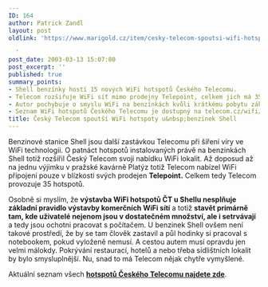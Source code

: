 ```yaml
---
ID: 164
author: Patrick Zandl
layout: post
oldlink: 'https://www.marigold.cz/item/cesky-telecom-spoutsi-wifi-hotspoty-u-benzinek-shell

  '
post_date: 2003-03-13 15:07:00
post_excerpt: ''
published: true
summary_points:
- Shell benzínky hostí 15 nových WiFi hotspotů Českého Telecomu.
- Telecom rozšiřuje WiFi síť mimo prodejny Telepoint, celkem jich má 35.
- Autor pochybuje o smyslu WiFi na benzínkách kvůli krátkému pobytu zákazníků.
- Seznam WiFi hotspotů Českého Telecomu je dostupný na telecom.cz/wifi/lokality.php.
title: Český Telecom spoutší WiFi hotspoty u&nbsp;benzinek Shell
---
```


<p>
Benzinové stanice Shell&#160;jsou další zastávkou Telecomu při šíření víry ve WiFi technologii. O patnáct hotspotů instalovaných právě na benzinkách Shell totiž rozšířil Český Telecom svoji nabídku WiFi lokalit. Až doposud až na jednu výjimku v pražské kavárně Platýz totiž Telecom nabízel WiFi připojení pouze v blízkosti svých prodejen <STRONG>Telepoint.</STRONG> Celkem tedy Telecom provozuje 35 hotspotů. </p>

<p>
Osobně si myslím, že <STRONG>výstavba WiFi hotspotů ČT u Shellu nesplňuje základní pravidlo výstavby komerčních WiFi sítí</STRONG> a totiž <STRONG>stavět primárně tam, kde uživatelé nejenom jsou v dostatečném množství, ale i setrvávají</STRONG> a tedy jsou ochotni pracovat s počítačem. U benzinek Shell ovšem není takové prostředí, že by se tam člověk zastavil a půl hodinky si pracoval s notebookem, pokud vyloženě nemusí. A cestou autem musí opravdu jen velmi málokdy. Pokrývání restaurací, hotelů a nebo třeba sídlištních lokalit by bylo smysluplnější. Nu, snad to má Telecom nějak chytře vymyšlené. </p>

<p>
Aktuální seznam všech <STRONG><A href="http://www.telecom.cz/wifi/lokality.php" target=_blank><STRONG>hotspotů Českého Telecomu najdete zde</STRONG></A></STRONG>.</p>